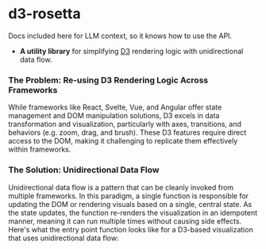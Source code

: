 # d3-rosetta

Docs included here for LLM context, so it knows how to use
the API.

- **A utility library** for simplifying
  [D3](https://d3js.org/) rendering logic with
  unidirectional data flow.

### The Problem: Re-using D3 Rendering Logic Across Frameworks

While frameworks like React, Svelte, Vue, and Angular offer
state management and DOM manipulation solutions, D3 excels
in data transformation and visualization, particularly with
axes, transitions, and behaviors (e.g. zoom, drag, and
brush). These D3 features require direct access to the DOM,
making it challenging to replicate them effectively within
frameworks.

### The Solution: Unidirectional Data Flow

Unidirectional data flow is a pattern that can be cleanly
invoked from multiple frameworks. In this paradigm, a single
function is responsible for updating the DOM or rendering
visuals based on a single, central state. As the state
updates, the function re-renders the visualization in an
idempotent manner, meaning it can run multiple times without
causing side effects. Here's what the entry point function
looks like for a D3-based visualization that uses
unidirectional data flow: